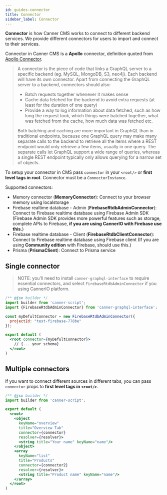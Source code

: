```yaml
---
id: guides-connector
title: Connector
sidebar_label: Connector
---
```


**Connector** is how Canner CMS works to connect to different backend services. We provide different connectors for users to import and connect to their services.

Connector in Canner CMS is a **Apollo** connector, definition quoted from [Apollo Connector](https://github.com/apollographql/graphql-tools/blob/master/designs/connectors.md#what-is-a-connector).

> A connector is the piece of code that links a GraphQL server to a specific backend (eg. MySQL, MongoDB, S3, neo4j). Each backend will have its own connector. Apart from connecting the GraphQL server to a backend, connectors should also:
> 
> - Batch requests together whenever it makes sense
> - Cache data fetched for the backend to avoid extra requests (at least for the duration of one query)
> - Provide a way to log information about data fetched, such as how long the request took, which things were batched together, what was fetched from the cache, how much data was fetched etc.
> 
> Both batching and caching are more important in GraphQL than in traditional endpoints, because one GraphQL query may make many separate calls to the backend to retrieve all the items where a REST endpoint would only retrieve a few items, usually in one query. The separate calls let GraphQL support a wide range of queries, whereas a single REST endpoint typically only allows querying for a narrow set of objects.


To setup your connector in CMS pass `connector` in your `<root/>` or **first level tags in root**. Connector must be a `ConnectorInstance`.

Supported connectors:

- Memory connector (**MemoryConnector**): Connect to your browser memory using localstorage
- Firebase realtime database - Admin (**FirebaseRtdbAdminConnector**): Connect to Firebase realtime database using Firebase Admin SDK (Firebase Admin SDK provides more powerful features such as storage, complete APIs to Firebase, **if you are using CannerIO with Firebase use this.**)
- Firebase realtime database - Client (**FirebaseRtdbClientConnector**): Connect to Firebase realtime database using Firebase client (If you are using **Community edition** with Firebase, should use this.)
- Prisma (**PrismaClient**): Connect to Prisma service

## Single connector

> NOTE: you'll need to install `canner-graphql-interface` to require essential connectors, and select `FirebaseRtdbAdminConnector` if you using CannerIO platform.

```jsx
/** @jsx builder */
import builder from 'canner-script';
import {FirebaseRtdbAdminConnector} from 'canner-graphql-interface';

const myDefultConnector = new FirebaseRtdbAdminConnector({
  projectId: "test-firebase-778be"
});

export default (
  <root connector={myDefultConnector}>
    // {... your schema}
  </root>
)
```

## Multiple connectors

If you want to connect different sources in different tabs, you can pass `connector` props to **first level tags in `<root/>`**.

```jsx
/** @jsx builder */
import builder from 'canner-script';

export default (
  <root>
    <object
      keyName="overview"
      title="Overview Tab"
      connector={connector}
      resolver={resolver}>
      <string title="Your name" keyName="name"/>
    </object>
    <array
      keyName="list"
      title="Products"
      connector={connector2}
      resolver={resolver}>
      <string title="Product name" keyName="name"/>
    </array>
  </root>
)
```